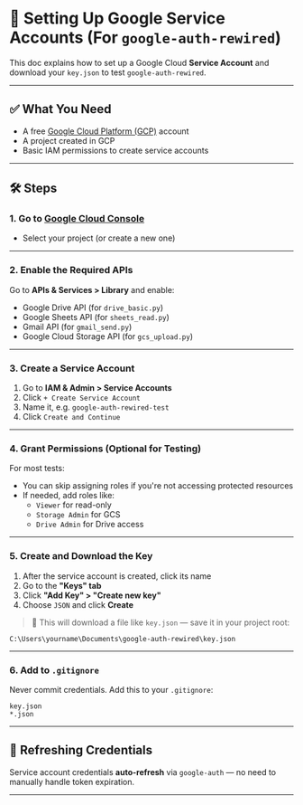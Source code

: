 # 🔐 Setting Up Google Service Accounts (For `google-auth-rewired`)

This doc explains how to set up a Google Cloud **Service Account** and download your `key.json` to test `google-auth-rewired`.

---

## ✅ What You Need

- A free [Google Cloud Platform (GCP)](https://console.cloud.google.com) account
- A project created in GCP
- Basic IAM permissions to create service accounts

---

## 🛠️ Steps

### 1. Go to [Google Cloud Console](https://console.cloud.google.com)

- Select your project (or create a new one)

---

### 2. Enable the Required APIs

Go to **APIs & Services > Library** and enable:

- Google Drive API (for `drive_basic.py`)
- Google Sheets API (for `sheets_read.py`)
- Gmail API (for `gmail_send.py`)
- Google Cloud Storage API (for `gcs_upload.py`)

---

### 3. Create a Service Account

1. Go to **IAM & Admin > Service Accounts**
2. Click `+ Create Service Account`
3. Name it, e.g. `google-auth-rewired-test`
4. Click `Create and Continue`

---

### 4. Grant Permissions (Optional for Testing)

For most tests:
- You can skip assigning roles if you're not accessing protected resources
- If needed, add roles like:
  - `Viewer` for read-only
  - `Storage Admin` for GCS
  - `Drive Admin` for Drive access

---

### 5. Create and Download the Key

1. After the service account is created, click its name
2. Go to the **"Keys" tab**
3. Click **"Add Key" > "Create new key"**
4. Choose `JSON` and click **Create**

> 💾 This will download a file like `key.json` — save it in your project root:
```
C:\Users\yourname\Documents\google-auth-rewired\key.json
```

---

### 6. Add to `.gitignore`

Never commit credentials. Add this to your `.gitignore`:
```
key.json
*.json
```

---

## 🔁 Refreshing Credentials

Service account credentials **auto-refresh** via `google-auth` — no need to manually handle token expiration.

---